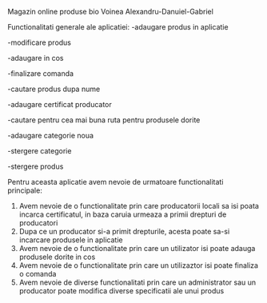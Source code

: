 Magazin online produse bio
Voinea Alexandru-Danuiel-Gabriel

Functionalitati generale ale aplicatiei:
-adaugare produs in aplicatie

-modificare produs

-adaugare in cos

-finalizare comanda

-cautare produs dupa nume 

-adaugare certificat producator

-cautare pentru cea mai buna ruta pentru produsele dorite 

-adaugare categorie noua 

-stergere categorie

-stergere produs

Pentru aceasta aplicatie avem nevoie de urmatoare functionalitati principale:
1) Avem nevoie de o functionalitate prin care producatorii locali sa isi poata incarca certificatul, in baza caruia urmeaza a primii drepturi de producatori
2) Dupa ce un producator si-a primit drepturile, acesta poate sa-si incarcare produsele in aplicatie
3) Avem nevoie de o functionalitate prin care un utilizator isi poate adauga produsele dorite in cos
4) Avem nevoie de o functionalitate prin care un utilizaztor isi poate finaliza o comanda
5) Avem nevoie de diverse functionalitati prin care un administrator sau un producator poate modifica diverse specificatii ale unui produs
